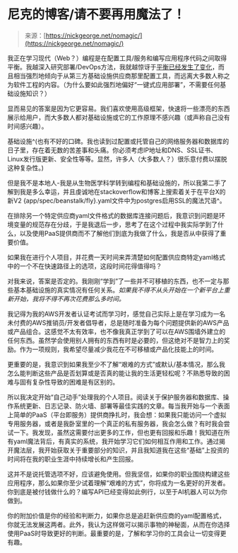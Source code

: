 <!--yml

类别：未分类

日期：2024-05-27 15:15:56

-->

# 尼克的博客/请不要再用魔法了！

> 来源：[https://nickgeorge.net/nomagic/](https://nickgeorge.net/nomagic/)

我正在学习现代（Web？）编程是在配置工具/服务和编写应用程序代码之间取得平衡。我越深入研究部署/DevOps方法，我就越惊讶于[平衡已经发生了变化](https://vickiboykis.com/2022/12/05/the-cloudy-layers-of-modern-day-programming/)，而且相当强烈地倾向于从第三方基础设施供应商那里配置工具，而远离大多数人称之为软件工程的内容。（为什么要如此强烈地偏好“一键式应用部署”，不需要任何基础设施知识？）

显而易见的答案是因为它更容易。我们喜欢使用高级框架，快速将一些漂亮的东西展示给用户，而大多数人都对基础设施或它的工作原理不感兴趣（或声称自己没有时间感兴趣）。

基础设施^(也有不好的口碑。我也读到过配置或托管自己的网络服务器和数据库的日子里，存在着无数的苦差事和头痛。你必须考虑IP地址和DNS、SSL证书、Linux发行版更新、安全性等等。显然，许多人（大多数人？）很乐意付费以摆脱这种复杂性。)

但是我不是本地人-我是从生物医学科学转到编程和基础设施的，所以我第二手了解到我是多么幸运，并且虔诚地在stackoverflow和博客上搜索着关于在平台X的新V2 {app/spec/beanstalk/fly}.yaml文件中为postgres启用SSL的魔法咒语^。

在排除另一个特定供应商yaml文件格式的数据库连接问题后，我意识到问题是环境变量的规范存在分歧，于是我退后一步，思考了在这个过程中我实际学到了什么，以及使用PaaS提供商而不了解他们到底为我做了什么，我是否从中获得了重要价值。

如果我在进行个人项目，并花费一天时间来弄清楚如何配置供应商特定yaml格式中的一个不在快速路径上的选项，这段时间花得值得吗？

对我来说，答案是否定的。我刚刚“学到”了一些并不可移植的东西，也不一定与那些基本基础设施的真实情况有任何关系。*如果我不得不从头开始在一个新平台上重新开始，我将不得不再次花费那么多时间。*

我记得为我的AWS开发者认证考试而学习时，感觉自己实际上是在学习成为一名未付费的AWS推销员/开发者倡导者，总是随时准备为每个问题提供新的AWS产品或产品组合。这感觉不太有效率，也不像我真正学到了可以在AWS围墙外建立的任何东西。虽然学会使用别人拥有的东西有时是必要的，但这绝对不是智力上的奖励。作为一项规则，我希望尽量减少我花在不可移植或产品化技能上的时间。

更重要的是，我意识到如果我至少不了解“艰难的方式”或默认/基本情况，那么我怎么能判断这些产品是否划算或是否真的能让我的生活更轻松呢？不熟悉导致的困难与固有复杂性导致的困难是有区别的。

所以我决定开始“自己动手”处理我的个人项目。阅读关于保护服务器和数据库、操作系统更新、日志记录、防火墙、部署等最佳实践的文章。每当我开始与一个表面上简单的PaaS（平台即服务）提供商挣扎时，我会想：如果我只能访问一个虚拟专用服务器，或者是我卧室里的一个真正的私有服务器，我会怎么做？有时我会尝试一下。我发现，虽然这需要付出更多的工作，但也更有回报和乐趣！我知道在所有yaml魔法背后，有真实的系统，我开始学习它们如何相互作用和工作。通过揭开魔法层，我开始获取关于重要部分的知识，并且我知道我在这些“基础”上投资的时间将在我的职业生涯中持续增长和产生回报。

这并不是说托管选项不好，应该避免使用。但我坚信，如果你的职业围绕构建这些应用程序，那么如果你至少试着理解“艰难的方式”，你将成为一名更好的开发者。你到底是被付钱做什么的？编写API已经变得如此例行，以至于AI机器人可以为你做到。

你的附加价值是你的经验和判断力，如果你总是追赶新供应商的yaml配置格式，你就无法发展这两者。此外，我认为这样做可以揭示事物的神秘面，从而在你选择使用PaaS时导致更好的判断。最重要的是，了解和学习你的工具会让一切变得更有趣。
